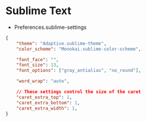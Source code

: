 # Sublime Text

- Preferences.sublime-settings

```json
{
	"theme": "Adaptive.sublime-theme",
	"color_scheme": "Monokai.sublime-color-scheme",

	"font_face": "",
	"font_size": 13,
	"font_options": ["gray_antialias", "no_round"],

	"word_wrap": "auto",

	// These settings control the size of the caret
	"caret_extra_top": 1,
	"caret_extra_bottom": 1,
	"caret_extra_width": 1,
}
```
